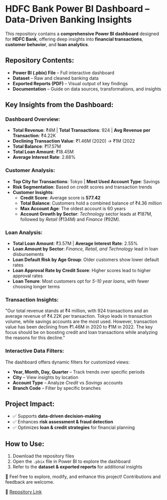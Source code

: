 # HDFC Bank Power BI Dashboard – Data-Driven Banking Insights

This repository contains a **comprehensive Power BI dashboard** designed for **HDFC Bank**, offering deep insights into **financial transactions**, **customer behavior**, and **loan analytics**.

## Repository Contents:
- **Power BI (.pbix) File** – Full interactive dashboard
- **Dataset** – Raw and cleaned banking data
- **Exported Reports (PDF)** – Visual output of key findings
- **Documentation** – Guide on data sources, transformations, and insights

## Key Insights from the Dashboard:

### **Dashboard Overview**:
- **Total Revenue**: ₹4M | **Total Transactions**: 924 | **Avg Revenue per Transaction**: ₹4.22K
- **Declining Transaction Value**: ₹1.46M (2020) → ₹1M (2022
- **Total Balance**: ₹17.57M  
- **Total Loan Amount**: ₹18.45M  
- **Average Interest Rate**: 2.68%

### **Customer Analysis**:
- **Top City for Transactions**: Tokyo | **Most Used Account Type**: Savings  
- **Risk Segmentation**: Based on credit scores and transaction trends  
- **Customer Insights**: 
    - **Credit Score**: Average score is **577.42**
    - **Total Balance**: Customers hold a combined balance of ₹4.36 million
    - **Max Account Age**: The oldest account is 60 years
    - **Account Growth by Sector**: *Technology* sector leads at ₹187M, followed by *Retail* (₹134M) and *Finance* (₹92M).

### **Loan Analysis**:
- **Total Loan Amount**: ₹3.57M | **Average Interest Rate**: 2.55%
- **Loan Amount by Sector**: *Finance, Retail, and Technology* lead in loan disbursements
- **Loan Default Risk by Age Group**: Older customers show lower default rates  
- **Loan Approval Rate by Credit Score**: Higher scores lead to higher approval rates
- **Loan Tenure**: Most customers opt for *5-10 year loans*, with fewer choosing longer terms

### **Transaction Insights**:
"Our total revenue stands at ₹4 million, with 924 transactions and an average revenue of ₹4.22K per transaction. Tokyo leads in transaction volume, while savings accounts are the most used. However, transaction value has been declining from ₹1.46M in 2020 to ₹1M in 2022. The key focus should be on boosting credit and loan transactions while analyzing the reasons for this decline."

### **Interactive Data Filters**:
The dashboard offers dynamic filters for customized views:  
- **Year, Month, Day, Quarter** – Track trends over specific periods
- **City** – View insights by location
- **Account Type** – Analyze *Credit* vs *Savings* accounts
- **Branch Code** – Filter by specific branches

## Project Impact:
- ✅ Supports **data-driven decision-making**
- ✅ Enhances **risk assessment & fraud detection**
- ✅ Optimizes **loan & credit strategies** for financial planning

## How to Use:
1. Download the repository files
2. Open the `.pbix` file in Power BI to explore the dashboard
3. Refer to the **dataset & exported reports** for additional insights

📌 Feel free to explore, modify, and enhance this project! Contributions and feedback are welcome.

🔗 [Repository Link](https://github.com/preranavichare01/HDFC-Bank-Power-BI-Dashboard)
